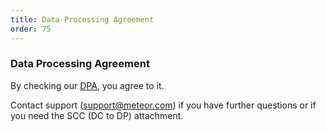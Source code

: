 ```yaml
---
title: Data Processing Agreement
order: 75
---
```


<h3 id="dpa">Data Processing Agreement</h3>

By checking our [DPA](https://lp.meteor.com/legal/data-processing-agreement), you agree to it. 

Contact support (support@meteor.com) if you have further questions or if you need the SCC (DC to DP) attachment.
